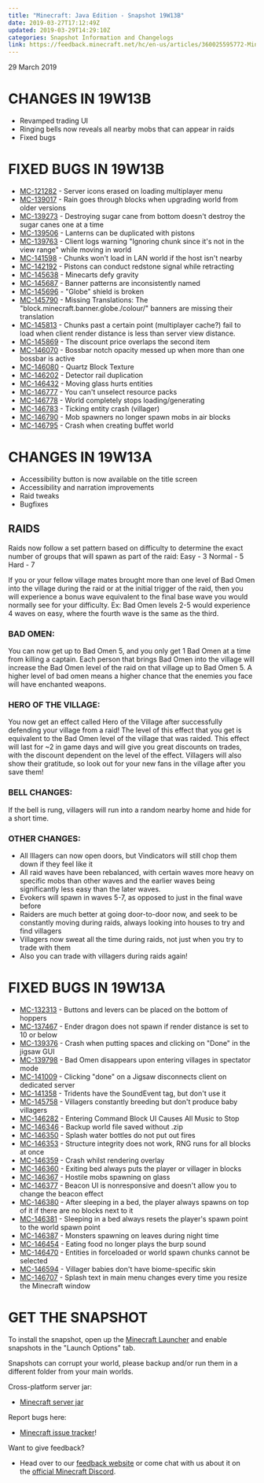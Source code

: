```yaml
---
title: "Minecraft: Java Edition - Snapshot 19W13B"
date: 2019-03-27T17:12:49Z
updated: 2019-03-29T14:29:10Z
categories: Snapshot Information and Changelogs
link: https://feedback.minecraft.net/hc/en-us/articles/360025595772-Minecraft-Java-Edition-Snapshot-19W13B
---
```


29 March 2019

# CHANGES IN 19W13B

- Revamped trading UI
- Ringing bells now reveals all nearby mobs that can appear in raids
- Fixed bugs

# FIXED BUGS IN 19W13B

- [MC-121282](https://bugs.mojang.com/browse/MC-121282) - Server icons erased on loading multiplayer menu
- [MC-139017](https://bugs.mojang.com/browse/MC-139017) - Rain goes through blocks when upgrading world from older versions
- [MC-139273](https://bugs.mojang.com/browse/MC-139273) - Destroying sugar cane from bottom doesn't destroy the sugar canes one at a time
- [MC-139506](https://bugs.mojang.com/browse/MC-139506) - Lanterns can be duplicated with pistons
- [MC-139763](https://bugs.mojang.com/browse/MC-139763) - Client logs warning "Ignoring chunk since it's not in the view range" while moving in world
- [MC-141598](https://bugs.mojang.com/browse/MC-141598) - Chunks won't load in LAN world if the host isn't nearby
- [MC-142192](https://bugs.mojang.com/browse/MC-142192) - Pistons can conduct redstone signal while retracting
- [MC-145638](https://bugs.mojang.com/browse/MC-145638) - Minecarts defy gravity
- [MC-145687](https://bugs.mojang.com/browse/MC-145687) - Banner patterns are inconsistently named
- [MC-145696](https://bugs.mojang.com/browse/MC-145696) - "Globe" shield is broken
- [MC-145790](https://bugs.mojang.com/browse/MC-145790) - Missing Translations: The "block.minecraft.banner.globe./colour/" banners are missing their translation
- [MC-145813](https://bugs.mojang.com/browse/MC-145813) - Chunks past a certain point (multiplayer cache?) fail to load when client render distance is less than server view distance.
- [MC-145869](https://bugs.mojang.com/browse/MC-145869) - The discount price overlaps the second item
- [MC-146070](https://bugs.mojang.com/browse/MC-146070) - Bossbar notch opacity messed up when more than one bossbar is active
- [MC-146080](https://bugs.mojang.com/browse/MC-146080) - Quartz Block Texture
- [MC-146202](https://bugs.mojang.com/browse/MC-146202) - Detector rail duplication
- [MC-146432](https://bugs.mojang.com/browse/MC-146432) - Moving glass hurts entities
- [MC-146777](https://bugs.mojang.com/browse/MC-146777) - You can't unselect resource packs
- [MC-146778](https://bugs.mojang.com/browse/MC-146778) - World completely stops loading/generating
- [MC-146783](https://bugs.mojang.com/browse/MC-146783) - Ticking entity crash (villager)
- [MC-146790](https://bugs.mojang.com/browse/MC-146790) - Mob spawners no longer spawn mobs in air blocks
- [MC-146795](https://bugs.mojang.com/browse/MC-146795) - Crash when creating buffet world

# CHANGES IN 19W13A

- Accessibility button is now available on the title screen
- Accessibility and narration improvements
- Raid tweaks
- Bugfixes

## RAIDS

Raids now follow a set pattern based on difficulty to determine the exact number of groups that will spawn as part of the raid: Easy - 3 Normal - 5 Hard - 7

If you or your fellow village mates brought more than one level of Bad Omen into the village during the raid or at the initial trigger of the raid, then you will experience a bonus wave equivalent to the final base wave you would normally see for your difficulty. Ex: Bad Omen levels 2-5 would experience 4 waves on easy, where the fourth wave is the same as the third.

### BAD OMEN:

You can now get up to Bad Omen 5, and you only get 1 Bad Omen at a time from killing a captain. Each person that brings Bad Omen into the village will increase the Bad Omen level of the raid on that village up to Bad Omen 5. A higher level of bad omen means a higher chance that the enemies you face will have enchanted weapons.

### HERO OF THE VILLAGE:

You now get an effect called Hero of the Village after successfully defending your village from a raid! The level of this effect that you get is equivalent to the Bad Omen level of the village that was raided. This effect will last for ~2 in game days and will give you great discounts on trades, with the discount dependent on the level of the effect. Villagers will also show their gratitude, so look out for your new fans in the village after you save them!

### BELL CHANGES:

If the bell is rung, villagers will run into a random nearby home and hide for a short time.

### OTHER CHANGES:

- All Illagers can now open doors, but Vindicators will still chop them down if they feel like it
- All raid waves have been rebalanced, with certain waves more heavy on specific mobs than other waves and the earlier waves being significantly less easy than the later waves.
- Evokers will spawn in waves 5-7, as opposed to just in the final wave before
- Raiders are much better at going door-to-door now, and seek to be constantly moving during raids, always looking into houses to try and find villagers
- Villagers now sweat all the time during raids, not just when you try to trade with them
- Also you can trade with villagers during raids again!

# FIXED BUGS IN 19W13A

- [MC-132313](https://bugs.mojang.com/browse/MC-132313) - Buttons and levers can be placed on the bottom of hoppers
- [MC-137467](https://bugs.mojang.com/browse/MC-137467) - Ender dragon does not spawn if render distance is set to 10 or below
- [MC-139376](https://bugs.mojang.com/browse/MC-139376) - Crash when putting spaces and clicking on "Done" in the jigsaw GUI
- [MC-139798](https://bugs.mojang.com/browse/MC-139798) - Bad Omen disappears upon entering villages in spectator mode
- [MC-141009](https://bugs.mojang.com/browse/MC-141009) - Clicking "done" on a Jigsaw disconnects client on dedicated server
- [MC-141358](https://bugs.mojang.com/browse/MC-141358) - Tridents have the SoundEvent tag, but don't use it
- [MC-145758](https://bugs.mojang.com/browse/MC-145758) - Villagers constantly breeding but don't produce baby villagers
- [MC-146282](https://bugs.mojang.com/browse/MC-146282) - Entering Command Block UI Causes All Music to Stop
- [MC-146346](https://bugs.mojang.com/browse/MC-146346) - Backup world file saved without .zip
- [MC-146350](https://bugs.mojang.com/browse/MC-146350) - Splash water bottles do not put out fires
- [MC-146353](https://bugs.mojang.com/browse/MC-146353) - Structure integrity does not work, RNG runs for all blocks at once
- [MC-146359](https://bugs.mojang.com/browse/MC-146359) - Crash whilst rendering overlay
- [MC-146360](https://bugs.mojang.com/browse/MC-146360) - Exiting bed always puts the player or villager in blocks
- [MC-146367](https://bugs.mojang.com/browse/MC-146367) - Hostile mobs spawning on glass
- [MC-146377](https://bugs.mojang.com/browse/MC-146377) - Beacon UI is nonresponsive and doesn't allow you to change the beacon effect
- [MC-146380](https://bugs.mojang.com/browse/MC-146380) - After sleeping in a bed, the player always spawns on top of it if there are no blocks next to it
- [MC-146381](https://bugs.mojang.com/browse/MC-146381) - Sleeping in a bed always resets the player's spawn point to the world spawn point
- [MC-146387](https://bugs.mojang.com/browse/MC-146387) - Monsters spawning on leaves during night time
- [MC-146454](https://bugs.mojang.com/browse/MC-146454) - Eating food no longer plays the burp sound
- [MC-146470](https://bugs.mojang.com/browse/MC-146470) - Entities in forceloaded or world spawn chunks cannot be selected
- [MC-146594](https://bugs.mojang.com/browse/MC-146594) - Villager babies don't have biome-specific skin
- [MC-146707](https://bugs.mojang.com/browse/MC-146707) - Splash text in main menu changes every time you resize the Minecraft window

# GET THE SNAPSHOT

To install the snapshot, open up the [Minecraft Launcher](https://minecraft.net/download) and enable snapshots in the "Launch Options" tab.

Snapshots can corrupt your world, please backup and/or run them in a different folder from your main worlds.

Cross-platform server jar:

- [Minecraft server jar](https://launcher.mojang.com/v1/objects/c63080e9349640fda5820bbe48cacc623c99c496/server.jar)

Report bugs here:

- [Minecraft issue tracker](https://bugs.mojang.com/browse/MC)!

Want to give feedback?

- Head over to our [feedback website](https://aka.ms/snapshotfeedback) or come chat with us about it on the [official Minecraft Discord](https://discord.gg/Minecraft).
